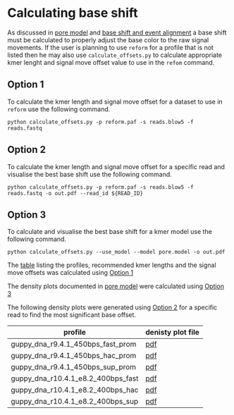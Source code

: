 # Calculating base shift

As discussed in [pore model](pore_model.md) and [base shift and event alignment](base_shift_and_eventalignment.md) a base shift must be calculated to properly adjust the base color to the raw signal movements.
If the user is planning to use `reform` for a profile that is not listed then he may also use `calculate_offsets.py` to calculate appropriate kmer lenght and signal move offset value to use in the `refom` command.

## Option 1
To calculate the kmer length  and signal move offset for a dataset to use in `reform` use the following command.
```
python calculate_offsets.py -p reform.paf -s reads.blow5 -f reads.fastq
```

## Option 2
To calculate the kmer length  and signal move offset for a specific read and visualise the best base shift use the following command.
```
python calculate_offsets.py -p reform.paf -s reads.blow5 -f reads.fastq -o out.pdf --read_id ${READ_ID} 
```

## Option 3
To calculate and visualise the best base shift for a kmer model use the following command.
```
python calculate_offsets.py --use_model --model pore.model -o out.pdf 
```

The [table](reform.md/#precomputed-kmer-lengths-and-signal-moves-offsets) listing the profiles, recommended kmer lengths and the signal move offsets was calculated using [Option 1](#option-1)

The density plots documented in [pore model](pore_model.md) were calculated using [Option 3](#option-3)

The following density plots were generated using [Option 2](#option-2) for a specific read to find the most significant base offset.

| profile                            | denisty plot file                                                                              |
|------------------------------------|------------------------------------------------------------------------------------------------|
| guppy_dna_r9.4.1_450bps_fast_prom  |  [pdf](density_plots/8e1a33c4-af69-471c-a115-6428c8bf63df_dna_r9.4.1_450bps_fast_prom.cfg.pdf) |
| guppy_dna_r9.4.1_450bps_hac_prom   |   [pdf](density_plots/8e1a33c4-af69-471c-a115-6428c8bf63df_dna_r9.4.1_450bps_hac_prom.cfg.pdf) |
| guppy_dna_r9.4.1_450bps_sup_prom   |   [pdf](density_plots/8e1a33c4-af69-471c-a115-6428c8bf63df_dna_r9.4.1_450bps_sup_prom.cfg.pdf) |
| guppy_dna_r10.4.1_e8.2_400bps_fast | [pdf](density_plots/35142bde-548d-4f55-bf50-21c4cdd254da_dna_r10.4.1_e8.2_400bps_fast.cfg.pdf) |
| guppy_dna_r10.4.1_e8.2_400bps_hac  |  [pdf](density_plots/35142bde-548d-4f55-bf50-21c4cdd254da_dna_r10.4.1_e8.2_400bps_hac.cfg.pdf) |
| guppy_dna_r10.4.1_e8.2_400bps_sup  |  [pdf](density_plots/35142bde-548d-4f55-bf50-21c4cdd254da_dna_r10.4.1_e8.2_400bps_sup.cfg.pdf) |
